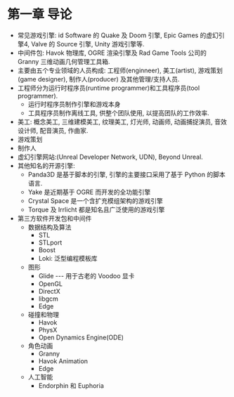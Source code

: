 # 第一章 导论
* 常见游戏引擎: id Software 的 Quake 及 Doom 引擎, Epic Games 的虚幻引擎4, Valve 的 Source 引擎, Unity 游戏引擎等.
* 中间件包: Havok 物理库, OGRE 渲染引擎及 Rad Game Tools 公司的 Granny 三维动画几何管理工具箱.
* 主要由五个专业领域的人员构成: 工程师(enginneer), 美工(artist), 游戏策划(game designer), 制作人(producer) 及其他管理/支持人员.
* 工程师分为运行时程序员(runtime programmer)和工具程序员(tool programmer).
    - 运行时程序员制作引擎和游戏本身
    - 工具程序员制作离线工具, 供整个团队使用, 以提高团队的工作效率.
* 美工: 概念美工, 三维建模美工, 纹理美工, 灯光师, 动画师, 动画捕捉演员, 音效设计师, 配音演员, 作曲家.
* 游戏策划
* 制作人
* 虚幻引擎网站:(Unreal Developer Network, UDN), Beyond Unreal.
* 其他知名的开源引擎:
    - Panda3D 是基于脚本的引擎, 引擎的主要接口采用了基于 Python 的脚本语言.
    - Yake 是近期基于 OGRE 而开发的全功能引擎
    - Crystal Space 是一个含扩充模组架构的游戏引擎
    - Torque 及 Irrlicht 都是知名且广泛使用的游戏引擎
* 第三方软件开发包和中间件
    - 数据结构及算法
        - STL
        - STLport
        - Boost
        - Loki: 泛型编程模板库
    - 图形
        - Glide --- 用于古老的 Voodoo 显卡
        - OpenGL
        - DirectX
        - libgcm
        - Edge
    - 碰撞和物理
        - Havok
        - PhysX
        - Open Dynamics Engine(ODE)
    - 角色动画
        - Granny
        - Havok Animation
        - Edge
    - 人工智能
        - Endorphin 和 Euphoria